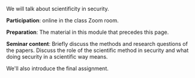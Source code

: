 We will talk about scientificity in security.

**Participation**: online in the class Zoom room.

**Preparation**: The material in this module that precedes this page.

**Seminar content**: Briefly discuss the methods and research questions of the 
papers. Discuss the role of the scientific method in security and what doing 
security in a scientific way means.

We'll also introduce the final assignment.

